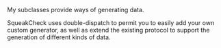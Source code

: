 My subclasses provide ways of generating data.

SqueakCheck uses double-dispatch to permit you to easily add your own custom generator, as well as extend the existing protocol to support the generation of different kinds of data.